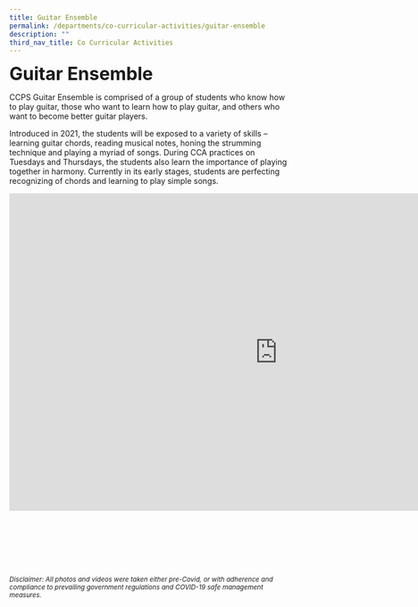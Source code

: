 ```yaml
---
title: Guitar Ensemble
permalink: /departments/co-curricular-activities/guitar-ensemble
description: ""
third_nav_title: Co Curricular Activities
---
```

**<font size="6">Guitar Ensemble</font>**


CCPS Guitar Ensemble is comprised of a group of students who know how to play guitar, those who want to learn how to play guitar, and others who want to become better guitar players.  

  
Introduced in 2021, the students will be exposed to a variety of skills – learning guitar chords, reading musical notes, honing the strumming technique and playing a myriad of songs. During CCA practices on Tuesdays and Thursdays, the students also learn the importance of playing together in harmony. Currently in its early stages, students are perfecting recognizing of chords and learning to play simple songs.


<iframe allowfullscreen="true" height="569" width="960" frameborder="0" src="https://docs.google.com/presentation/d/e/2PACX-1vTmQhYmKnSrB_gRqEvqYCUeBCOoyd5WHny9J-9VSzsL5o7I5-tJ3kf8JB58u_W_G-gnWz8jyMDMhVuN/embed?start=true&amp;loop=true&amp;delayms=5000"></iframe>


<br><br><br><br><br><br>
<sup>_Disclaimer: All photos and videos were taken either pre-Covid, or with adherence and compliance to prevailing government regulations and COVID-19 safe management measures._</sup>
